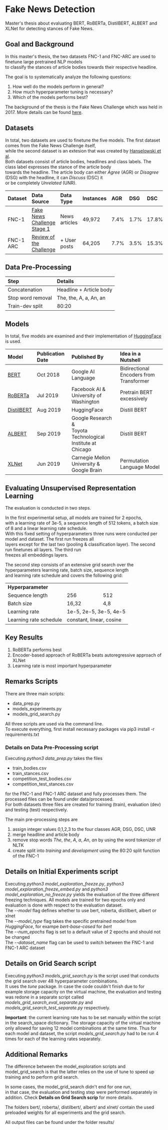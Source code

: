 # Fake News Detection
Master's thesis about evaluating BERT, RoBERTa, DistilBERT, ALBERT and XLNet for detecting stances of Fake News.

## Goal and Background
In this master's thesis, the two datasets FNC-1 and FNC-ARC are used to finetune large pretrained NLP models  
to classify the stances of article bodies towards their respective headline. 

The goal is to systematically analyze the following questions: 
1. How well do the models perform in general?
2. How much hyperparameter tuning is necessary?
3. Which of the models performs best? 

The background of the thesis is the Fake News Challenge which was held in 2017. More details can be found [here](http://www.fakenewschallenge.org/). 

## Datasets
In total, two datasets are used to finetune the five models. The first dataset comes from the Fake News Challenge itself,   
while the second dataset is an extesion that was created by [Hanselowski et al](https://arxiv.org/pdf/1806.05180.pdf).  
Both datasets consist of article bodies, headlines and class labels. The class label expresses the stance of the article body  
towards the headline. The article body can either *Agree* (AGR) or *Disagree* (DSG) with the headline, it can *Discuss* (DSC) it  
or be completely *Unrelated* (UNR). 

| Dataset | Data Source | Data Type | Instances | AGR | DSG | DSC | UNR | 
| :------ | :---------- | :-------- | :-------- | :---| :-- | :-- | :-- |
| FNC-1 | [Fake News Challenge Stage 1](https://github.com/FakeNewsChallenge/fnc-1/tree/29d473af2d15278f0464d5e41e4cbe7eb58231f2)| News articles | 49,972 | 7.4% | 1.7% | 17.8% | 73.1% |
| FNC-1 ARC | [Review of the Challenge](https://github.com/UKPLab/coling2018_fake-news-challenge/tree/master/data/fnc-1/corpora/FNC_ARC) | + User posts | 64,205 | 7.7% | 3.5% | 15.3% | 73.5% |

## Data Pre-Processing
| Step | Details |
| :--- | :------ |
| Concatenation | Headline + Article body | 
| Stop word removal   | The, the, A, a, An, an |
| Train-dev split | 80:20 |

## Models
In total, five models are examined and their implementation of [HuggingFace](https://huggingface.co/transformers/) is used.  

| Model | Publication Date | Published By | Idea in a Nutshell
| :---- | :--------------- | :----------- | :-------------- |
| [BERT](https://arxiv.org/pdf/1810.04805.pdf)  | Oct 2018 | Google AI Language | Bidirectional Encoders from Transformer |
| [RoBERTa](https://arxiv.org/pdf/1907.11692.pdf)   | Jul 2019 | Facebook AI &<br>University of Washington | Pretrain BERT excessively |
| [DistilBERT](https://arxiv.org/pdf/1910.01108.pdf) | Aug 2019 | HuggingFace | Distill BERT |
| [ALBERT](https://arxiv.org/pdf/1909.11942.pdf) | Sep 2019 | Google Research &<br>Toyota Technological Institute at Chicago | Distill BERT |
| [XLNet](https://arxiv.org/pdf/1906.08237.pdf) | Jun 2019 | Carnegie Mellon University &<br>Google Brain | Permutation Language Model |

## Evaluating Unsupervised Representation Learning
The evaluation is conducted in two steps.  

In the first experimental setup, all models are trained for 2 epochs,  
with a learning rate of 3e-5, a sequence length of 512 tokens, a batch size of 8 and a linear learning rate schedule.  
With this fixed setting of hyperparameters three runs were conducted per model and dataset. The first run freezes all  
layers except for the last two (pooling & classification layer). The second run finetunes all layers. The third run  
freezes all embeddings layers. 

The second step consists of an extensive grid search over the hyperparameters learning rate, batch size, sequence length  
and learning rate schedule and covers the following grid: 

<table>
  <tr>
    <td colspan="5"><b>Hyperparameter</b></td>
  </tr>
  <tr>
    <td>Sequence length</td>
 <td  colspan="2">256</td>
<td  colspan="2">512</td>
  </tr>
  <tr>
    <td>Batch size</td>
<td  colspan="2">16,32</td>
<td  colspan="2">4,8</td>
  </tr>
  <tr>
    <td>Learning rate</td>
<td  colspan="4">1e-5, 2e-5, 3e-5, 4e-5</td>
  </tr>
  <tr>
    <td>Learning rate schedule</td>
    <td  colspan="4">constant, linear, cosine </td>
  </tr>
</table>

## Key Results
1. RoBERTa performs best
2. Encoder-based approach of RoBERTa beats autoregressive approach of XLNet
3. Learning rate is most important hyperparameter

## Remarks Scripts
There are three main scripts:
* data_prep.py
* models_experiments.py
* models_grid_search.py

All three scripts are used via the command line.  
To execute everything, first install necessary packages via 
pip3 install -r requirements.txt

### Details on Data Pre-Processing script
Executing *python3 data_prep.py* takes the files
- train_bodies.csv
- train_stances.csv
- competition_test_bodies.csv
- competition_test_stances.csv  

for the FNC-1 and FNC-1 ARC dataset and fully processes them. 
The processed files can be found under data/processed.  
For both datasets three files 
are created for training (train), evaluation (dev) and testing (test) respectively.

The main pre-processing steps are
1. assign integer values 0,1,2,3 to the four classes AGR, DSG, DSC, UNR
2. merge headline and article body
3. remove stop words *The*, *the*, *A*, *a*, *An*, *an* by using the word tokenizer of NLTK
4. create split into  *training* and *development* using the 80:20 split function of the FNC-1

## Details on Initial Experiments script
Executing *python3 model_exploration_freeze.py*, *python3 model_exploration_freeze_embed.py* and *python3 model_exploration_no_freeze.py* yields the evaluation of the three different freezing techniques. All models are trained for two epochs only and evaluation is done 
with respect to the evaluation dataset.  
The *--model* flag defines whether to use bert, roberta, distilbert, albert or xlnet  
The *--model_type* flag takes the specific pretrained model from *HuggingFace*, for exampe *bert-base-cased* for *bert*  
The *--num_epochs* flag is set to a default value of 2 epochs and should not be changed  
The *--dataset_name* flag can be used to switch between the FNC-1 and FNC-1 ARC dataset  

## Details on Grid Search script
Executing *python3 models_grid_search.py* is the script used that conducts the grid search over 48 hyperparameter combinations.  
It uses the *tune* package. In case the code couldn't finish due to for example storage capacity on the virtual machine, the evaluation and testing was redone in a separate script called *models_grid_search_eval_separate.py* and *models_grid_search_test_separate.py* respectively.  

**Important**: the current learning rate has to be set manually within the script in the search_space dictionary. The storage capacity of the virtual machine only allowed for saving 12 model combinations at the same time. Thus for each model and dataset, the script *models_grid_search.py* had to be run 4 times for each of the learning rates separately. 

## Additional Remarks
The difference between the model_exploration scripts and model_grid_search is that 
the latter relies on the use of tune to speed up training and to perform grid search.    

In some cases, the model_grid_search didn't end for one run,   
in that case, the evaluation and testing step were performed separately in addition. Check **Details on Grid Search scrip** for more details.  

The folders bert/, roberta/, distilbert/, albert/ and xlnet/ contain the used preloaded weights for all experiments and the grid search.  

All output files can be found under the folder results/  
